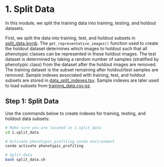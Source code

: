 # 1. Split Data

In this module, we split the training data into training, testing, and holdout datasets.

First, we split the data into training, test, and holdout subsets in [split_data.ipynb](split_data.ipynb).
The `get_representative_images()` function used to create the holdout dataset determines which images to holdout such that all phenotypic classes can be represented in these holdout images.
The test dataset is determined by taking a random number of samples (stratified by phenotypic class) from the dataset after the holdout images are removed.
The training dataset is the subset remaining after holdout/test samples are removed.
Sample indexes associated with training, test, and holdout subsets are stored in [data_split_indexes.tsv](indexes/data_split_indexes.tsv).
Sample indexes are later used to load subsets from [training_data.csv.gz](../0.download_data/data/training_data.csv.gz).

## Step 1: Split Data

Use the commands below to create indexes for training, testing, and holdout data subsets:

```sh
# Make sure you are located in 1.split_data
cd 1.split_data

# Activate phenotypic_profiling conda environment
conda activate phenotypic_profiling

# Split data
bash split_data.sh
```
